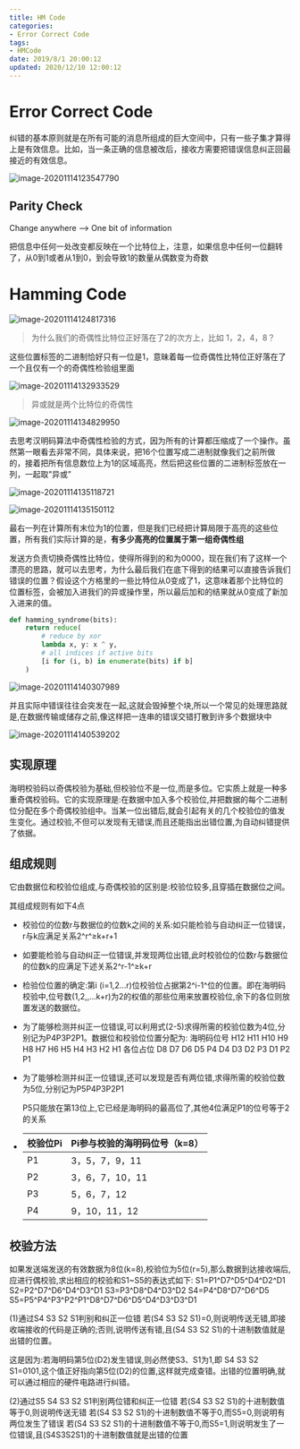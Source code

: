 ```yaml
---
title: HM Code
categories:
- Error Correct Code
tags:
- HMCode
date: 2019/8/1 20:00:12
updated: 2020/12/10 12:00:12
---
```




# Error Correct Code

纠错的基本原则就是在所有可能的消息所组成的巨大空间中，只有一些子集才算得上是有效信息。比如，当一条正确的信息被改后，接收方需要把错误信息纠正回最接近的有效信息。

![image-20201114123547790](https://gitee.com/gaoyi-ai/image-bed/raw/master/images/image-20201114123547790.png)

## Parity Check

Change anywhere --> One bit of information

把信息中任何一处改变都反映在一个比特位上，注意，如果信息中任何一位翻转了，从0到1或者从1到0，到会导致1的数量从偶数变为奇数

# Hamming Code

![image-20201114124817316](https://gitee.com/gaoyi-ai/image-bed/raw/master/images/image-20201114124817316.png)

> 为什么我们的奇偶性比特位正好落在了2的次方上，比如 1，2，4，8？

这些位置标签的二进制恰好只有一位是1，意昧着每一位奇偶性比特位正好落在了一个且仅有一个的奇偶性检验组里面

![image-20201114132933529](https://gitee.com/gaoyi-ai/image-bed/raw/master/images/image-20201114132933529.png)

> 异或就是两个比特位的奇偶性 

![image-20201114134829950](https://gitee.com/gaoyi-ai/image-bed/raw/master/images/image-20201114134829950.png)

去思考汉明码算法中奇偶性检验的方式，因为所有的计算都压缩成了一个操作。虽然第一眼看去非常不同，具体来说，把16个位置写成二进制就像我们之前所做的，接着把所有信息数位上为1的区域高亮，然后把这些位置的二进制标签放在一列，一起取"异或”

![image-20201114135118721](https://gitee.com/gaoyi-ai/image-bed/raw/master/images/image-20201114135118721.png)

![image-20201114135150112](https://gitee.com/gaoyi-ai/image-bed/raw/master/images/image-20201114135150112.png)

最右一列在计算所有末位为1的位置，但是我们已经把计算局限于高亮的这些位置，所有我们实际计算的是，**有多少高亮的位置属于第一组奇偶性组**

发送方负责切换奇偶性比特位，使得所得到的和为0000，现在我们有了这样一个漂亮的思路，就可以去思考，为什么最后我们在底下得到的结果可以直接告诉我们错误的位置？假设这个方格里的一些比特位从0变成了1，这意味着那个比特位的位置标签，会被加入进我们的异或操作里，所以最后加和的结果就从0变成了新加入进来的值。

```python
def hamming_syndrome(bits):
    return reduce(
        # reduce by xor
        lambda x, y: x ^ y,
        # all indices if active bits
        [i for (i, b) in enumerate(bits) if b]
    )
```

![image-20201114140307989](https://gitee.com/gaoyi-ai/image-bed/raw/master/images/image-20201114140307989.png)

并且实际中错误往往会突发在一起,这就会毁掉整个块,所以一个常见的处理思路就是,在数据传输或储存之前,像这样把一连串的错误交错打散到许多个数据块中

![image-20201114140539202](https://gitee.com/gaoyi-ai/image-bed/raw/master/images/image-20201114140539202.png)



## 实现原理

海明校验码以奇偶校验为基础,但校验位不是一位,而是多位。它实质上就是一种多重奇偶校验码。它的实现原理是:在数据中加入多个校验位,并把数据的每个二进制位分配在多个奇偶校验组中。当某一位出错后,就会引起有关的几个校验位的值发生变化。通过校验,不但可以发现有无错误,而且还能指出出错位置,为自动纠错提供了依据。

## 组成规则

它由数据位和校验位组成,与奇偶校验的区别是:校验位较多,且穿插在数据位之间。

其组成规则有如下4点

- 校验位的位数r与数据位的位数k之间的关系:如只能检验与自动纠正一位错误，r与k应满足关系2^r^≥k+r+1

- 如要能检验与自动纠正一位错误,并发现两位出错,此时校验位的位数r与数据位的位数k的应满足下述关系2^r-1^≥k+r

- 检验位位置的确定:第i (i=1,2…r)位校验位占据第2^i-1^位的位置。即在海明码校验中,位号数(1,2,,…k+r)为2的权值的那些位用来放置校验位,余下的各位则放置发送的数据位。

- 为了能够检测并纠正一位错误,可以利用式(2-5)求得所需的校验位数为4位,分别记为P4P3P2P1。数据位和校验位位置分配为:
    海明码位号 H12 H11 H10 H9 H8 H7 H6 H5 H4 H3 H2 H1
    各位占位     D8   D7   D6  D5  P4 D4 D3 D2 P3 D1 P2 P1

- 为了能够检测并纠正一位错误,还可以发现是否有两位错,求得所需的校验位数为5位,分别记为P5P4P3P2P1

    P5只能放在第13位上,它已经是海明码的最高位了,其他4位满足P1的位号等于2的关系

- | 校验位Pi | Pi参与校验的海明码位号（k=8） |
    | -------- | ----------------------------- |
    | P1       | 3，5，7，9，11                |
    | P2       | 3，6，7，10，11               |
    | P3       | 5，6，7，12                   |
    | P4       | 9，10，11，12                 |

## 校验方法

如果发送端发送的有效数据为8位(k=8),校验位为5位(r=5),那么数据到达接收端后,应进行偶校验,求出相应的校验和S1~S5的表达式如下:
S1=P1\^D7\^D5\^D4\^D2\^D1
S2=P2\^D7\^D6\^D4\^D3\^D1
S3=P3\^D8\^D4\^D3\^D2
S4=P4\^D8\^D7\^D6\^D5
S5=P5\^P4\^P3\^P2\^P1\^D8\^D7\^D6\^D5\^D4\^D3\^D3\^D1

(1)通过S4 S3 S2 S1判别和纠正一位错
若(S4 S3 S2 S1)=0,则说明传送无错,即接收端接收的代码是正确的;否则,说明传送有错,且(S4 S3 S2 S1)的十进制数值就是出错的位置。

这是因为:若海明码第5位(D2)发生错误,则必然使S3、S1为1,即 S4 S3 S2 S1=0101,这个值正好指向第5位(D2)的位置,这样就完成查错。出错的位置明确,就可以通过相应的硬件电路进行纠错。

(2)通过S5 S4 S3 S2 S1判别两位错和纠正一位错
若(S4 S3 S2 S1)的十进制数值等于0,则说明传送无错
若(S4 S3 S2 S1)的十进制数值不等于0,而S5=0,则说明有两位发生了错误
若(S4 S3 S2 S1)的十进制数值不等于0,而S5=1,则说明发生了一位错误,且(S4S3S2S1)的十进制数值就是出错的位置